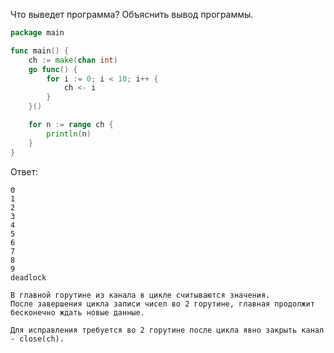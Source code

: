 Что выведет программа? Объяснить вывод программы.

```go
package main

func main() {
	ch := make(chan int)
	go func() {
		for i := 0; i < 10; i++ {
			ch <- i
		}
	}()

	for n := range ch {
		println(n)
	}
}
```

Ответ:
```
0
1
2
3
4
5
6
7
8
9
deadlock

В главной горутине из канала в цикле считываются значения. 
После завершения цикла записи чисел во 2 горутине, главная продолжит бесконечно ждать новые данные.

Для исправления требуется во 2 горутине после цикла явно закрыть канал - close(ch).

```
